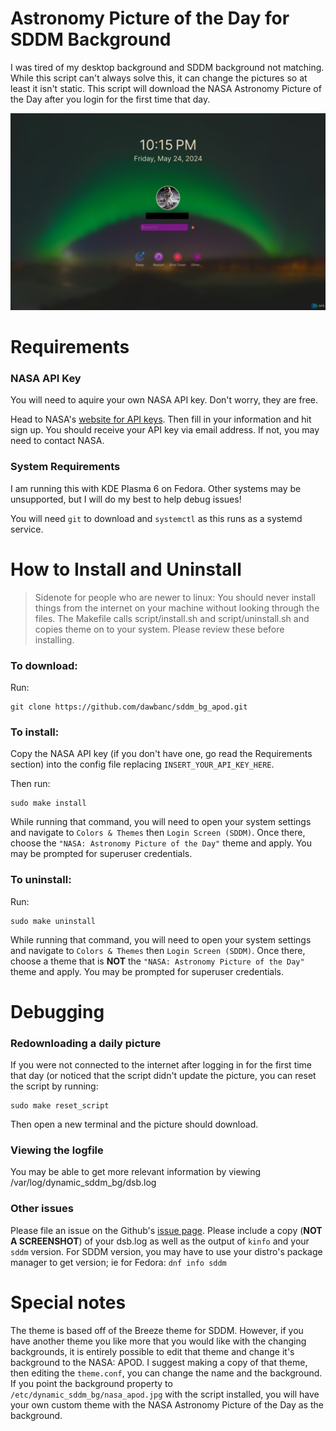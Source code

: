 # Astronomy Picture of the Day for SDDM Background

I was tired of my desktop background and SDDM background not matching. While this script can't always solve this, it can change the pictures so at least it isn't static. This script will download the NASA Astronomy Picture of the Day after you login for the first time that day. 

![Screenshot of what the SDDM theme looks like.](/theme/preview.png)

# Requirements

### NASA API Key
You will need to aquire your own NASA API key. Don't worry, they are free. 

Head to NASA's [website for API keys](https://api.nasa.gov/). Then fill in your information and hit sign up. You should receive your API key via email address. If not, you may need to contact NASA.

### System Requirements
I am running this with KDE Plasma 6 on Fedora. Other systems may be unsupported, but I will do my best to help debug issues!

You will need `git` to download and `systemctl` as this runs as a systemd service.

# How to Install and Uninstall

> Sidenote for people who are newer to linux:
> You should never install things from the internet on your machine without looking through the files. The Makefile calls script/install.sh and script/uninstall.sh and copies theme on to your system. Please review these before installing.

### To download:
Run:
```
git clone https://github.com/dawbanc/sddm_bg_apod.git
```

### To install:
Copy the NASA API key (if you don't have one, go read the Requirements section) into the config file replacing `INSERT_YOUR_API_KEY_HERE`.

Then run:
```
sudo make install
```
While running that command, you will need to open your system settings and navigate to `Colors & Themes` then `Login Screen (SDDM)`. Once there, choose the `"NASA: Astronomy Picture of the Day"` theme and apply. You may be prompted for superuser credentials.

### To uninstall:
Run: 
```
sudo make uninstall
```
While running that command, you will need to open your system settings and navigate to `Colors & Themes` then `Login Screen (SDDM)`. Once there, choose a theme that is __NOT__ the `"NASA: Astronomy Picture of the Day"` theme and apply. You may be prompted for superuser credentials.

# Debugging

### Redownloading a daily picture
If you were not connected to the internet after logging in for the first time that day (or noticed that the script didn't update the picture, you can reset the script by running:
```
sudo make reset_script
```
Then open a new terminal and the picture should download.

### Viewing the logfile
You may be able to get more relevant information by viewing /var/log/dynamic_sddm_bg/dsb.log

### Other issues
Please file an issue on the Github's [issue page](https://github.com/dawbanc/sddm_bg_apod/issues).
Please include a copy (__NOT A SCREENSHOT__) of your dsb.log as well as the output of `kinfo` and your `sddm` version.
For SDDM version, you may have to use your distro's package manager to get version; ie for Fedora: `dnf info sddm`


# Special notes
The theme is based off of the Breeze theme for SDDM. However, if you have another theme you like more that you would like with the changing backgrounds, it is entirely possible to edit that theme and change it's background to the NASA: APOD. I suggest making a copy of that theme, then editing the `theme.conf`, you can change the name and the background. If you point the background property to `/etc/dynamic_sddm_bg/nasa_apod.jpg` with the script installed, you will have your own custom theme with the NASA Astronomy Picture of the Day as the background.
